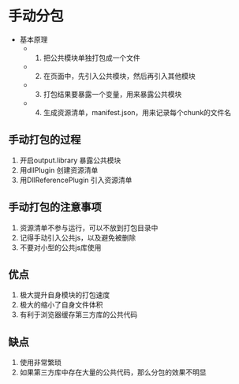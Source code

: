 # 手动分包
- 基本原理
    - 1. 把公共模块单独打包成一个文件
    - 2. 在页面中，先引入公共模块，然后再引入其他模块
    - 3. 打包结果要暴露一个变量，用来暴露公共模块
    - 4. 生成资源清单，manifest.json，用来记录每个chunk的文件名
## 手动打包的过程

1. 开启output.library 暴露公共模块
2. 用dllPlugin 创建资源清单
3. 用DllReferencePlugin 引入资源清单

## 手动打包的注意事项
1. 资源清单不参与运行，可以不放到打包目录中
2. 记得手动引入公共js，以及避免被删除
3. 不要对小型的公共js库使用

## 优点
1. 极大提升自身模块的打包速度
2. 极大的缩小了自身文件体积
3. 有利于浏览器缓存第三方库的公共代码


## 缺点
1. 使用非常繁琐
2. 如果第三方库中存在大量的公共代码，那么分包的效果不明显